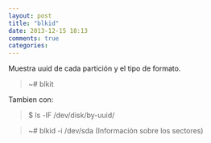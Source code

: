 ```yaml
---
layout: post
title: "blkid"
date: 2013-12-15 18:13
comments: true
categories: 
---
```

Muestra uuid de cada partición y el tipo de formato.

>~# blkit

Tambien con:

>$ ls -lF /dev/disk/by-uuid/

>~# blkid -i /dev/sda (Información sobre los sectores)

